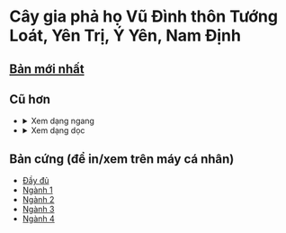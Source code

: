 # Cây gia phả họ Vũ Đình thôn Tướng Loát, Yên Trị, Ý Yên, Nam Định

## [Bản mới nhất](https://doanva84.github.io/vu.org/VU-Dinh-TL-VN-Nov-2024.html)

## Cũ hơn

* <details><summary>Xem dạng ngang</summary><img alt="Cây gia phả họ Vũ Đình thôn Tướng Loát" src="./vu.toc.v1.svg?raw=true"></details>
* <details><summary>Xem dạng dọc</summary><img alt="Cây gia phả họ Vũ Đình thôn Tướng Loát (dọc)" src="./VU.toc.wbs.v1.svg?raw=true"></details>

## Bản cứng (để in/xem trên máy cá nhân)

* [Đầy đủ](https://doanva84.github.io/vu.org/All.pdf)
* [Ngành 1](https://doanva84.github.io/vu.org/Nganh1-giayA1.pdf)
* [Ngành 2](https://doanva84.github.io/vu.org/Nganh2-giayA2.pdf)
* [Ngành 3](https://doanva84.github.io/vu.org/Nganh3-giayA4.pdf)
* [Ngành 4](https://doanva84.github.io/vu.org/Nganh4-giayA1.pdf)
